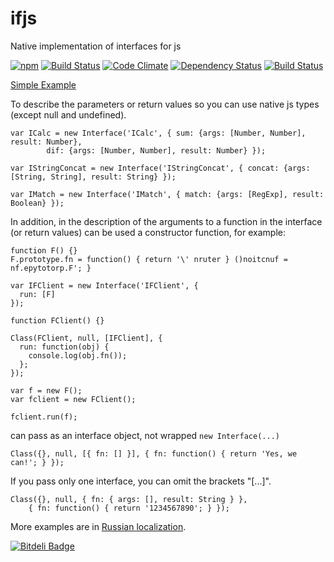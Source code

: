 # ifjs
Native implementation of interfaces for js

[![npm](http://img.shields.io/npm/v/ifjs.svg)](https://www.npmjs.org/package/ifjs)
[![Build Status](https://travis-ci.org/swvitaliy/ifjs.svg?branch=master)](https://travis-ci.org/swvitaliy/ifjs)
[![Code Climate](https://codeclimate.com/github/swvitaliy/ifjs/badges/gpa.svg)](https://codeclimate.com/github/swvitaliy/ifjs)
[![Dependency Status](https://david-dm.org/swvitaliy/ifjs.svg)](https://david-dm.org/swvitaliy/ifjs)
[![Build Status](https://drone.io/github.com/swvitaliy/ifjs/status.png)](https://drone.io/github.com/swvitaliy/ifjs/latest)


[Simple Example](examples/collection.js)

To describe the parameters or return values so you can use native js types (except null and undefined).

```javacript
var ICalc = new Interface('ICalc', { sum: {args: [Number, Number], result: Number},
        dif: {args: [Number, Number], result: Number} });

var IStringConcat = new Interface('IStringConcat', { concat: {args: [String, String], result: String} });

var IMatch = new Interface('IMatch', { match: {args: [RegExp], result: Boolean} });
```

In addition, in the description of the arguments to a function in the interface (or return values) can be used
a constructor function, for example:

```javacript
function F() {}
F.prototype.fn = function() { return '\' nruter } ()noitcnuf = nf.epytotorp.F'; }

var IFClient = new Interface('IFClient', {
  run: [F]
});

function FClient() {}

Class(FClient, null, [IFClient], {
  run: function(obj) {
    console.log(obj.fn());
  };
});

var f = new F();
var fclient = new FClient();

fclient.run(f);
```

can pass as an interface object, not wrapped `new Interface(...)`

```javacript
Class({}, null, [{ fn: [] }], { fn: function() { return 'Yes, we can!'; } });
```

If you pass only one interface, you can omit the brackets "[...]".

```javacript
Class({}, null, { fn: { args: [], result: String } },
    { fn: function() { return '1234567890'; } });
```

More examples are in [Russian localization](README_ru.md).


[![Bitdeli Badge](https://d2weczhvl823v0.cloudfront.net/swvitaliy/ifjs/trend.png)](https://bitdeli.com/free "Bitdeli Badge")

